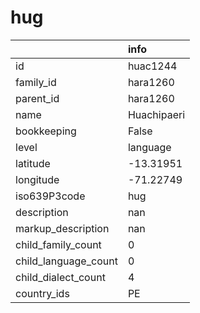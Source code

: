 # hug
|                      | info        |
|:---------------------|:------------|
| id                   | huac1244    |
| family_id            | hara1260    |
| parent_id            | hara1260    |
| name                 | Huachipaeri |
| bookkeeping          | False       |
| level                | language    |
| latitude             | -13.31951   |
| longitude            | -71.22749   |
| iso639P3code         | hug         |
| description          | nan         |
| markup_description   | nan         |
| child_family_count   | 0           |
| child_language_count | 0           |
| child_dialect_count  | 4           |
| country_ids          | PE          |
